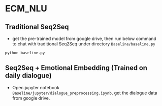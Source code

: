 # ECM_NLU

## Traditional Seq2Seq
* get the pre-trained model from google drive, then run below command to chat with traditional Seq2Seq under directory `Baseline/baseline.py`
```
python baseline.py 
```

## Seq2Seq + Emotional Embedding (Trained on daily dialogue)

* Open jupyter notebook `Baseline/jupyter/dialogue_preprocessing.ipynb`, get the dialogue data from google drive.

